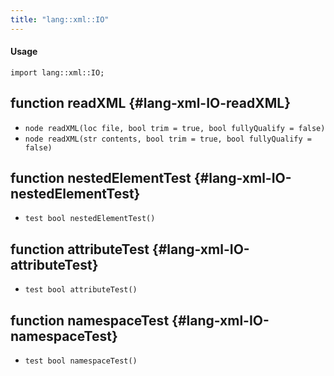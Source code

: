 ```yaml
---
title: "lang::xml::IO"
---
```


#### Usage

`import lang::xml::IO;`


## function readXML {#lang-xml-IO-readXML}

* ``node readXML(loc file, bool trim = true, bool fullyQualify = false)``
* ``node readXML(str contents, bool trim = true, bool fullyQualify = false)``

## function nestedElementTest {#lang-xml-IO-nestedElementTest}

* ``test bool nestedElementTest()``

## function attributeTest {#lang-xml-IO-attributeTest}

* ``test bool attributeTest()``

## function namespaceTest {#lang-xml-IO-namespaceTest}

* ``test bool namespaceTest()``

